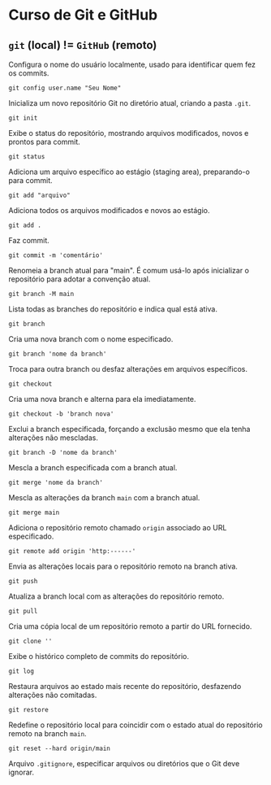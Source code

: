 # Curso de Git e GitHub

## ```git``` (local)  !=  ```GitHub``` (remoto)

Configura o nome do usuário localmente, usado para identificar quem fez os commits.
 ``` 
 git config user.name "Seu Nome"
```
 
Inicializa um novo repositório Git no diretório atual, criando a pasta `.git`.
 ``` 
 git init
```

 Exibe o status do repositório, mostrando arquivos modificados, novos e prontos para commit.
 ```
 git status
 ```                         

 Adiciona um arquivo específico ao estágio (staging area), preparando-o para commit.
 ```
 git add "arquivo"
```                    

 Adiciona todos os arquivos modificados e novos ao estágio.
 ```
 git add .
```                             

 Faz commit.
 ```
 git commit -m 'comentário'
```        
 
 Renomeia a branch atual para "main". É comum usá-lo após inicializar o repositório para adotar a convenção atual.
 ```
 git branch -M main
```                   

 Lista todas as branches do repositório e indica qual está ativa.
 ```
 git branch
```                           

 Cria uma nova branch com o nome especificado.
 ```
 git branch 'nome da branch'
```         

 Troca para outra branch ou desfaz alterações em arquivos específicos.
 ```
 git checkout
```                         

 Cria uma nova branch e alterna para ela imediatamente.
 ```
 git checkout -b 'branch nova'
```         

 Exclui a branch especificada, forçando a exclusão mesmo que ela tenha alterações não mescladas.
 ```
 git branch -D 'nome da branch'
```        

 Mescla a branch especificada com a branch atual.
 ```
 git merge 'nome da branch'
```            

 Mescla as alterações da branch `main` com a branch atual.
 ```
 git merge main
```                        

 Adiciona o repositório remoto chamado `origin` associado ao URL especificado.
 ```
 git remote add origin 'http:------'
```   

 Envia as alterações locais para o repositório remoto na branch ativa.
 ```
 git push
```                              

 Atualiza a branch local com as alterações do repositório remoto.
 ```
 git pull
```                              

 Cria uma cópia local de um repositório remoto a partir do URL fornecido.
 ```
 git clone ''
```                          

 Exibe o histórico completo de commits do repositório.
 ```
 git log
```                               

 Restaura arquivos ao estado mais recente do repositório, desfazendo alterações não comitadas.
 ```
 git restore
```                           

 Redefine o repositório local para coincidir com o estado atual do repositório remoto na branch `main`.
 ```
 git reset --hard origin/main
```   
 
 Arquivo `.gitignore`, especificar arquivos ou diretórios que o Git deve ignorar.                          
